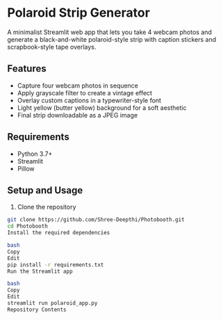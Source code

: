 
# Polaroid Strip Generator

A minimalist Streamlit web app that lets you take 4 webcam photos and generate a black-and-white polaroid-style strip with caption stickers and scrapbook-style tape overlays.

## Features

- Capture four webcam photos in sequence
- Apply grayscale filter to create a vintage effect
- Overlay custom captions in a typewriter-style font
- Light yellow (butter yellow) background for a soft aesthetic
- Final strip downloadable as a JPEG image

## Requirements

- Python 3.7+
- Streamlit
- Pillow

## Setup and Usage

1. Clone the repository

```bash
git clone https://github.com/Shree-Deepthi/Photobooth.git
cd Photobooth
Install the required dependencies

bash
Copy
Edit
pip install -r requirements.txt
Run the Streamlit app

bash
Copy
Edit
streamlit run polaroid_app.py
Repository Contents

